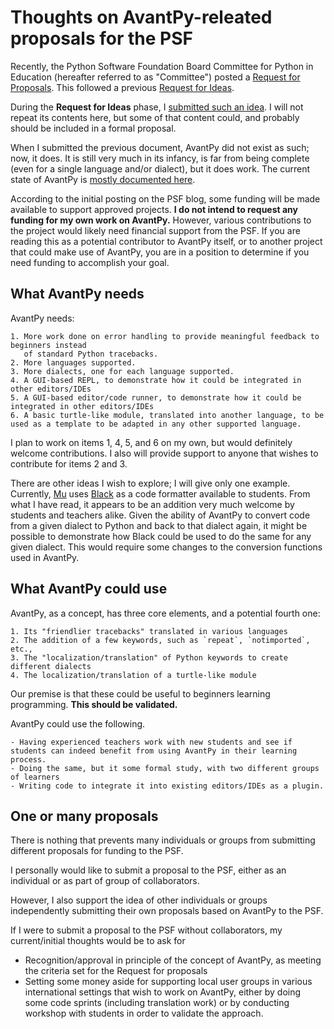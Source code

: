 # Thoughts on AvantPy-releated proposals for the PSF

Recently, the Python Software Foundation Board Committee for Python in Education (hereafter referred to as "Committee") posted a [Request for Proposals](http://pyfound.blogspot.com/2019/04/update-on-python-in-education-proposal.html).
This followed a previous [Request for Ideas](http://pyfound.blogspot.com/2019/01/python-in-education-request-for-ideas.html).

During the **Request for Ideas** phase, I [submitted such an idea](https://github.com/aroberge/avantpy/blob/master/psf/idea.md).
I will not repeat its contents here, but some of that content could,
and probably should be included in a formal proposal.

When I submitted the previous document, AvantPy did not exist as such; now, it does.
It is still very much in its infancy, is far from being complete (even for
a single language and/or dialect), but it does work.
The current state of AvantPy is [mostly documented here](https://aroberge.github.io/avantpy/docs/html/).

According to the initial posting on the PSF blog, some funding will be made
available to support approved projects.
**I do not intend to request any funding for my own work on AvantPy.**
However, various contributions to the project would likely need financial
support from the PSF.  If you are reading this as a potential contributor
to AvantPy itself, or to another project that could make use of AvantPy, you
are in a position to determine if you need funding to accomplish your goal.

## What AvantPy needs

AvantPy needs:

    1. More work done on error handling to provide meaningful feedback to beginners instead
       of standard Python tracebacks.
    2. More languages supported.
    3. More dialects, one for each language supported.
    4. A GUI-based REPL, to demonstrate how it could be integrated in other editors/IDEs
    5. A GUI-based editor/code runner, to demonstrate how it could be integrated in other editors/IDEs
    6. A basic turtle-like module, translated into another language, to be used as a template to be adapted in any other supported language.

I plan to work on items 1, 4, 5, and 6 on my own, but would definitely welcome contributions.  I also will provide support to anyone that wishes to contribute for items 2 and 3.

There are other ideas I wish to explore; I will give only one example.
Currently, [Mu](https://codewith.mu/) uses [Black](https://github.com/ambv/black)
as a code formatter available to students. From what I have read, it appears to
be an addition very much welcome by students and teachers alike.
Given the ability of AvantPy to convert code from a given dialect to Python and
back to that dialect again, it might be possible to demonstrate how Black
could be used to do the same for any given dialect. This would require some
changes to the conversion functions used in AvantPy.


## What AvantPy could use

AvantPy, as a concept, has three core elements, and a potential fourth one:

    1. Its "friendlier tracebacks" translated in various languages
    2. The addition of a few keywords, such as `repeat`, `notimported`, etc.,
    3. The "localization/translation" of Python keywords to create different dialects
    4. The localization/translation of a turtle-like module

Our premise is that these could be useful to beginners learning programming.
**This should be validated.**

AvantPy could use the following.

    - Having experienced teachers work with new students and see if students can indeed benefit from using AvantPy in their learning process.
    - Doing the same, but it some formal study, with two different groups of learners
    - Writing code to integrate it into existing editors/IDEs as a plugin.

## One or many proposals

There is nothing that prevents many individuals or groups from submitting
different proposals for funding to the PSF.

I personally would like to submit a proposal to the PSF, either as an individual
or as part of group of collaborators.

However, I also support the idea of other individuals or groups independently
submitting their own proposals based on AvantPy to the PSF.

If I were to submit a proposal to the PSF without collaborators,
my current/initial thoughts would be to ask for

  - Recognition/approval in principle of the concept of AvantPy, as meeting the criteria set for the Request for proposals
  - Setting some money aside for supporting local user groups in various international settings that wish to work on AvantPy, either by doing some code sprints (including translation work) or by conducting workshop with students in order to validate the approach.

